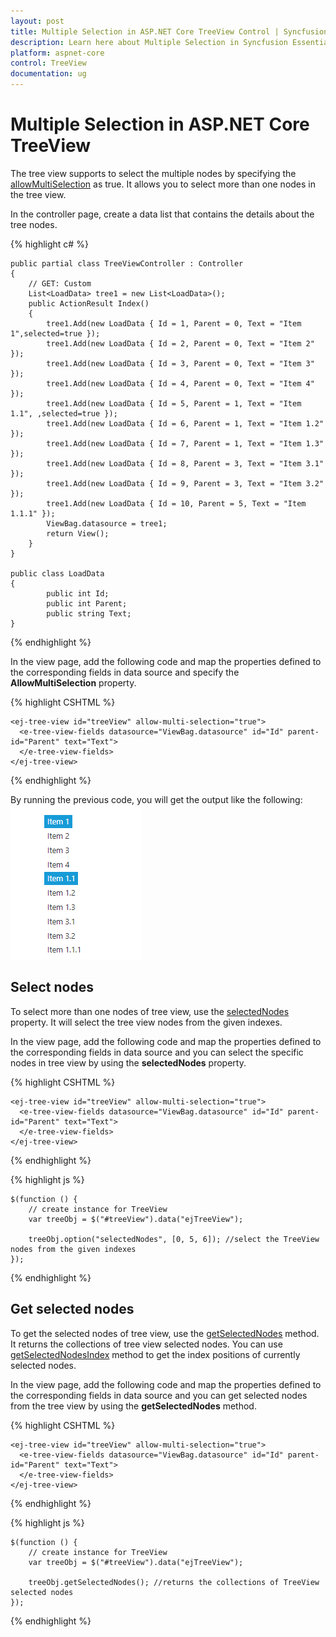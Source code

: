 ```yaml
---
layout: post
title: Multiple Selection in ASP.NET Core TreeView Control | Syncfusion
description: Learn here about Multiple Selection in Syncfusion Essential ASP.NET Core TreeView Control, its elements, and more.
platform: aspnet-core
control: TreeView
documentation: ug
---
```


# Multiple Selection in ASP.NET Core TreeView

The tree view supports to select the multiple nodes by specifying the [allowMultiSelection](https://help.syncfusion.com/js/api/ejtreeview#members:allowmultiselection) as true. It allows you to select more than one nodes in the tree view.

In the controller page, create a data list that contains the details about the tree nodes.

{% highlight c# %}

	public partial class TreeViewController : Controller
	{
		// GET: Custom
		List<LoadData> tree1 = new List<LoadData>();
		public ActionResult Index()
		{
			tree1.Add(new LoadData { Id = 1, Parent = 0, Text = "Item 1",selected=true });
			tree1.Add(new LoadData { Id = 2, Parent = 0, Text = "Item 2" });
			tree1.Add(new LoadData { Id = 3, Parent = 0, Text = "Item 3" });
			tree1.Add(new LoadData { Id = 4, Parent = 0, Text = "Item 4" });
			tree1.Add(new LoadData { Id = 5, Parent = 1, Text = "Item 1.1", ,selected=true });
			tree1.Add(new LoadData { Id = 6, Parent = 1, Text = "Item 1.2" });
			tree1.Add(new LoadData { Id = 7, Parent = 1, Text = "Item 1.3" });
			tree1.Add(new LoadData { Id = 8, Parent = 3, Text = "Item 3.1" });
			tree1.Add(new LoadData { Id = 9, Parent = 3, Text = "Item 3.2" });
			tree1.Add(new LoadData { Id = 10, Parent = 5, Text = "Item 1.1.1" });
			ViewBag.datasource = tree1;
			return View();
		}
	}
	
	public class LoadData
	{
	        public int Id;
            public int Parent;
            public string Text;
	}


{% endhighlight %}

In the view page, add the following code and map the properties defined to the corresponding fields in data source and specify the **AllowMultiSelection** property.

{% highlight CSHTML %}

    <ej-tree-view id="treeView" allow-multi-selection="true">
	  <e-tree-view-fields datasource="ViewBag.datasource" id="Id" parent-id="Parent" text="Text">
	  </e-tree-view-fields>
	</ej-tree-view>
	
{% endhighlight %}

By running the previous code, you will get the output like the following:
![ASP.NET Core TreeView multiselect](Fullrowselection_images/multiselect.png)


## Select nodes

To select more than one nodes of tree view, use the [selectedNodes](https://help.syncfusion.com/js/api/ejtreeview#members:selectednodes) property. It will select the tree view nodes from the given indexes.

In the view page, add the following code and map the properties defined to the corresponding fields in data source and you can select the specific nodes in tree view by using the **selectedNodes** property.

{% highlight CSHTML %}

    <ej-tree-view id="treeView" allow-multi-selection="true">
	  <e-tree-view-fields datasource="ViewBag.datasource" id="Id" parent-id="Parent" text="Text">
	  </e-tree-view-fields>
	</ej-tree-view>
	
{% endhighlight %}

{% highlight js %}

	$(function () {
        // create instance for TreeView
        var treeObj = $("#treeView").data("ejTreeView");

        treeObj.option("selectedNodes", [0, 5, 6]); //select the TreeView nodes from the given indexes
    });
	
{% endhighlight %}

## Get selected nodes

To get the selected nodes of tree view, use the [getSelectedNodes](https://help.syncfusion.com/js/api/ejtreeview#methods:getselectednodes) method. It returns the collections of tree view selected nodes. You can use [getSelectedNodesIndex](https://help.syncfusion.com/api/js/ejtreeview#methods:getselectednodesindex) method to get the index positions of currently selected nodes.

In the view page, add the following code and map the properties defined to the corresponding fields in data source and you can get selected nodes from the tree view by using the **getSelectedNodes** method.

{% highlight CSHTML %}

    <ej-tree-view id="treeView" allow-multi-selection="true">
	  <e-tree-view-fields datasource="ViewBag.datasource" id="Id" parent-id="Parent" text="Text">
	  </e-tree-view-fields>
	</ej-tree-view>

{% endhighlight %}

{% highlight js %}

	$(function () {
        // create instance for TreeView
        var treeObj = $("#treeView").data("ejTreeView");

        treeObj.getSelectedNodes(); //returns the collections of TreeView selected nodes
    });
	
{% endhighlight %}